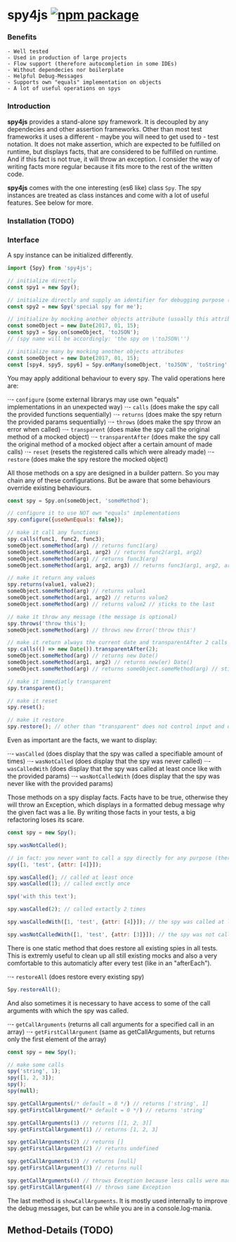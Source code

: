 
# spy4js [![npm package][npm-badge]][npm]

[npm-badge]: https://img.shields.io/npm/v/spy4js.svg?style=flat-square
[npm]: https://www.npmjs.org/package/spy4js

### Benefits

    - Well tested
    - Used in production of large projects
    - Flow support (therefore autocompletion in some IDEs)
    - Without dependecies nor boilerplate
    - Helpful Debug-Messages
    - Supports own "equals" implementation on objects
    - A lot of useful operations on spys

### Introduction

**spy4js** provides a stand-alone spy framework. It is decoupled by any dependecies and other assertion frameworks. Other than most test frameworks it uses a different - maybe you will need to get used to - test notation. It does not make assertion, which are expected to be fulfilled on runtime, but displays facts, that are considered to be fulfilled on runtime. And if this fact is not true, it will throw an exception. I consider the way of writing facts more regular because it fits more to the rest of the written code.

**spy4js** comes with the one interesting (es6 like) class `Spy`. The spy instances are treated as class instances and come with a lot of useful features. See below for more.

### Installation (TODO)

### Interface

A spy instance can be initialized differently.

```js
import {Spy} from 'spy4js';

// initialize directly
const spy1 = new Spy();

// initialize directly and supply an identifier for debugging purpose (default: 'the spy')
const spy2 = new Spy('special spy for me');

// initialize by mocking another objects attribute (usually this attribute is a function)
const someObject = new Date(2017, 01, 15);
const spy3 = Spy.on(someObject, 'toJSON');
// (spy name will be accordingly: 'the spy on \'toJSON\'')

// initialize many by mocking another objects attributes
const someObject = new Date(2017, 01, 15);
const [spy4, spy5, spy6] = Spy.onMany(someObject, 'toJSON', 'toString', 'getDate');
```

You may apply additional behaviour to every spy. The valid operations here are:
    
⋅⋅- `configure` (some external librarys may use own "equals" implementations in an unexpected way)
⋅⋅- `calls` (does make the spy call the provided functions sequentially)
⋅⋅- `returns` (does make the spy return the provided params sequentially)
⋅⋅- `throws` (does make the spy throw an error when called)
⋅⋅- `transparent` (does make the spy call the original method of a mocked object)
⋅⋅- `transparentAfter` (does make the spy call the original method of a mocked object after a certain amount of made calls)
⋅⋅- `reset` (resets the registered calls which were already made)
⋅⋅- `restore` (does make the spy restore the mocked object)
    
All those methods on a spy are designed in a builder pattern. So you may chain any of these configurations. But be aware that some behaviours override existing behaviours.

```js
const spy = Spy.on(someObject, 'someMethod');

// configure it to use NOT own "equals" implementations
spy.configure({useOwnEquals: false});

// make it call any functions
spy.calls(func1, func2, func3);
someObject.someMethod(arg) // returns func1(arg)
someObject.someMethod(arg1, arg2) // returns func2(arg1, arg2)
someObject.someMethod(arg) // returns func3(arg)
someObject.someMethod(arg1, arg2, arg3) // returns func3(arg1, arg2, arg3) // sticks to the last

// make it return any values
spy.returns(value1, value2);
someObject.someMethod(arg) // returns value1
someObject.someMethod(arg1, arg2) // returns value2
someObject.someMethod(arg) // returns value2 // sticks to the last

// make it throw any message (the message is optional)
spy.throws('throw this');
someObject.someMethod(arg) // throws new Error('throw this')

// make it return always the current date and transparentAfter 2 calls
spy.calls(() => new Date()).transparentAfter(2);
someObject.someMethod(arg) // returns new Date()
someObject.someMethod(arg1, arg2) // returns new(er) Date()
someObject.someMethod(arg) // returns someObject.someMethod(arg) // sticks to this behaviour

// make it immediatly transparent
spy.transparent();

// make it reset
spy.reset();

// make it restore
spy.restore(); // other than "transparent" does not control input and output of the mocked function anymore
```

Even as important are the facts, we want to display:

⋅⋅- `wasCalled` (does display that the spy was called a specifiable amount of times)
⋅⋅- `wasNotCalled` (does display that the spy was never called)
⋅⋅- `wasCalledWith` (does display that the spy was called at least once like with the provided params)
⋅⋅- `wasNotCalledWith` (does display that the spy was never like with the provided params)

Those methods on a spy display facts. Facts have to be true, otherwise they will throw an Exception, which displays in a formatted debug message why the given fact was a lie. By writing those facts in your tests, a big refactoring loses its scare.

```js
const spy = new Spy();

spy.wasNotCalled();

// in fact: you never want to call a spy directly for any purpose (therefore using flow this will complain)
spy([1, 'test', {attr: [4]}]);

spy.wasCalled(); // called at least once
spy.wasCalled(1); // called exctly once

spy('with this text');

spy.wasCalled(2); // called extactly 2 times

spy.wasCalledWith([1, 'test', {attr: [4]}]); // the spy was called at least once with equal params

spy.wasNotCalledWith([1, 'test', {attr: [3]}]); // the spy was not called with those params (do you see the difference?)
```

There is one static method that does restore all existing spies in all tests. This is extremly useful to clean up all still existing mocks and also a very comfortable to this automaticly after every test (like in an "afterEach").
    
⋅⋅- `restoreAll` (does restore every existing spy)

```js
Spy.restoreAll();
```

And also sometimes it is necessary to have access to some of the call arguments with which the spy was called.

⋅⋅- `getCallArguments` (returns all call arguments for a specified call in an array)
⋅⋅- `getFirstCallArgument` (same as getCallArguments, but returns only the first element of the array)
    
```js
const spy = new Spy();

// make some calls
spy('string', 1);
spy([1, 2, 3]);
spy();
spy(null);

spy.getCallArguments(/* default = 0 */) // returns ['string', 1]
spy.getFirstCallArgument(/* default = 0 */) // returns 'string'

spy.getCallArguments(1) // returns [[1, 2, 3]]
spy.getFirstCallArgument(1) // returns [1, 2, 3]

spy.getCallArguments(2) // returns []
spy.getFirstCallArgument(2) // returns undefined

spy.getCallArguments(3) // returns [null]
spy.getFirstCallArgument(3) // returns null

spy.getCallArguments(4) // throws Exception because less calls were made
spy.getFirstCallArgument(4) // throws same Exception
```

The last method is `showCallArguments`. It is mostly used internally to improve the debug messages, but can be while you are in a console.log-mania.

## Method-Details (TODO)